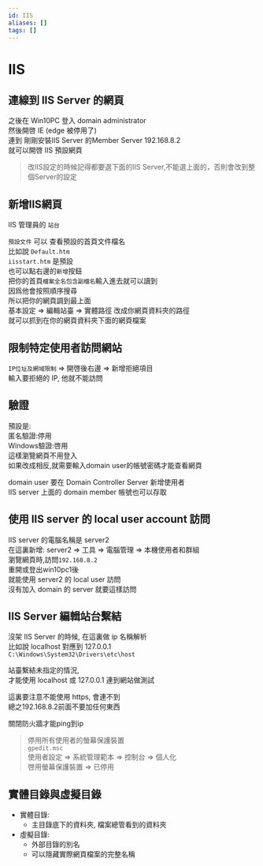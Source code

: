 ```yaml
---
id: IIS
aliases: []
tags: []
---
```


# IIS

## 連線到 IIS Server 的網頁

之後在 Win10PC 登入 domain administrator  
然後開啓 IE (edge 被停用了)  
連到 剛剛安裝IIS Server 的Member Server 192.168.8.2  
就可以開啓 IIS 預設網頁

> 改IIS設定的時候記得都要選下面的IIS Server,不能選上面的，否則會改到整個Server的設定

## 新增IIS網頁

IIS 管理員的 `站台`

`預設文件` 可以 查看預設的首頁文件檔名  
比如說 `Default.htm`  
`iisstart.htm` 是預設  
也可以點右邊的`新增`按鈕  
把你的首頁`檔案全名包含副檔名`輸入進去就可以讀到  
因爲他會按照順序搜尋  
所以把你的網頁調到最上面  
基本設定 => 編輯站臺 => 實體路徑 改成你網頁資料夾的路徑  
就可以抓到在你的網頁資料夾下面的網頁檔案

## 限制特定使用者訪問網站

`IP位址及網域限制` => 開啓後右邊 => 新增拒絕項目  
輸入要拒絕的 IP, 他就不能訪問

## 驗證

預設是:  
匿名驗證:停用  
Windows驗證:啓用  
這樣瀏覽網頁不用登入  
如果改成相反,就需要輸入domain user的帳號密碼才能查看網頁

domain user 要在 Domain Controller Server 新增使用者  
IIS server 上面的 domain member 帳號也可以存取

## 使用 IIS server 的 local user account 訪問

IIS server 的電腦名稱是 server2  
在這裏新增: server2 => 工具 => 電腦管理 => 本機使用者和群組  
瀏覽網頁時,訪問`192.168.8.2`  
重開或登出win10pc1後  
就能使用 server2 的 local user 訪問  
沒有加入 domain 的 server 就要這樣訪問

## IIS Server 編輯站台繫結

沒架 IIS Server 的時候, 在這裏做 ip 名稱解析  
比如說 localhost 對應到 127.0.0.1  
`C:\Windows\System32\Drivers\etc\host`

站臺繫結未指定的情況,  
才能使用 localhost 或 127.0.0.1 連到網站做測試

這裏要注意不能使用 https, 會連不到  
總之192.168.8.2前面不要加任何東西

關閉防火牆才能ping到ip

> 停用所有使用者的螢幕保護裝置  
> `gpedit.msc`  
> 使用者設定 => 系統管理範本 => 控制台 => 個人化  
> 啓用螢幕保護裝置 => 已停用

## 實體目錄與虛擬目錄

-   實體目錄:
    -   主目錄底下的資料夾, 檔案總管看到的資料夾
-   虛擬目錄:
    -   外部目錄的別名
    -   可以隱藏實際網頁檔案的完整名稱
